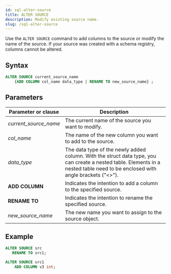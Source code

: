 ```yaml
---
id: sql-alter-source
title: ALTER SOURCE
description: Modify existing source name.
slug: /sql-alter-source
---
```

<head>
  <link rel="canonical" href="https://docs.risingwave.com/docs/current/sql-alter-source/" />
</head>

Use the `ALTER SOURCE` command to add columns to the source or modify the name of the source. If your source was created with a schema registry, columns cannot be altered.

## Syntax

```sql
ALTER SOURCE current_source_name 
    {ADD COLUMN col_name data_type | RENAME TO new_source_name} ;
```

## Parameters

|Parameter or clause        | Description           |
|---------------------------|-----------------------|
|*current_source_name*               |The current name of the source you want to modify.|
|*col_name* | The name of the new column you want to add to the source.|
|*data_type* | The data type of the newly added column. With the struct data type, you can create a nested table. Elements in a nested table need to be enclosed with angle brackets ("\<\>").|
|**ADD COLUMN** |Indicates the intention to add a column to the specified source.|
|**RENAME TO**  |Indicates the intention to rename the specified source.|
|*new_source_name*      |The new name you want to assign to the source object.|

## Example

```sql
ALTER SOURCE src 
   RENAME TO src1;
```

```sql
ALTER SOURCE src1 
    ADD COLUMN v3 int;
```